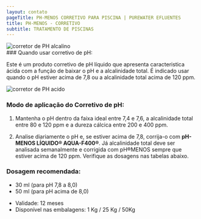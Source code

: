 ```yaml
---
layout: contato
pageTitle: PH-MENOS CORRETIVO PARA PISCINA | PUREWATER EFLUENTES
title: PH-MENOS - CORRETIVO
subtitle: TRATAMENTO DE PISCINAS
---
```

<img class="img-responsive pull-right" style="max-width: 90%;" src="../../website/images/corretor de PH alcalino.png" alt="corretor de PH alcalino">
<br />
### Quando usar corretivo de pH:

Este é um produto corretivo de pH líquido que apresenta caracteristica ácida com a função de baixar o pH e a alcalinidade total.
É indicado usar quando o pH estiver acima de 7,8 ou a alcalinidade total acima de 120 ppm.

<img class="img-responsive pull-right" style="max-width: 90%;" src="../../website/website/images/corretor de PH acido.png" alt="corretor de PH acido">
<br />

### Modo de aplicação do Corretivo de pH:

1) Mantenha o pH dentro da faixa ideal entre 7,4 e 7,6, a alcalinidade total entre 80 e 120 ppm e a dureza cálcica entre 200 e 400 ppm.

2) Analise diariamente o pH e, se estiver acima de 7,8, corrija-o com **pH-MENOS LÍQUIDO® AQUA-F400®**. Já alcalinidade total deve ser analisada semanalmente e corrigida com pH®MENOS sempre que estiver acima de 120 ppm. Verifique as dosagens nas tabelas abaixo. 

### **Dosagem recomendada:**

>
  + 30 ml (para pH 7,8 a 8,0)
  + 50 ml (para pH acima de 8,0)
>

- Validade: 12 meses
- Disponível nas embalagens: 1 Kg / 25 Kg / 50Kg
